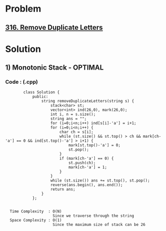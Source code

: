 # Problem

## [316. Remove Duplicate Letters](https://leetcode.com/problems/remove-duplicate-letters/)


# Solution 

## 1) Monotonic Stack - OPTIMAL

      
      
      
   ### Code : (.cpp)
    
            class Solution {
                public:
                    string removeDuplicateLetters(string s) {
                        stack<char> st;
                        vector<int> ind(26,0), mark(26,0);
                        int i, n = s.size();
                        string ans = "";
                        for (i=0;i<n;i++) ind[s[i]-'a'] = i+1;
                        for (i=0;i<n;i++) {
                            char ch = s[i];
                            while (st.size() && st.top() > ch && mark[ch-'a'] == 0 && ind[st.top()-'a'] > i+1) {
                                mark[st.top()-'a'] = 0;
                                st.pop();
                            }
                            if (mark[ch-'a'] == 0) {
                                st.push(ch);
                                mark[ch-'a'] = 1;
                            }
                        }
                        while (st.size()) ans += st.top(), st.pop();
                        reverse(ans.begin(), ans.end());
                        return ans;
                    }
                };
            
 
      Time Complexity  : O(N) 
                         Since we traverse through the string
      Space Complexity : O(1)
                         Since the maximum size of stack can be 26
